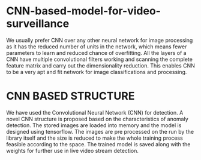 # CNN-based-model-for-video-surveillance
We usually prefer CNN over any other neural network for image processing as it has the reduced number of units in the network, which means fewer parameters to learn and reduced chance of overfitting. All the layers of a CNN have multiple convolutional filters working and scanning the complete feature matrix and carry out the dimensionality reduction. This enables CNN to be a very apt and fit network for image classifications and processing.
# CNN BASED STRUCTURE 
We have used the Convolutional Neural Network (CNN) for detection. A novel CNN structure is proposed based on the characteristics of anomaly detection. The stored images are loaded into memory and the model is designed using tensorflow. The images are pre processed on the run by the library itself and the size is reduced to make the whole training process feasible according to the space. The trained model is saved along with the weights for further use in live video stream detection. 
